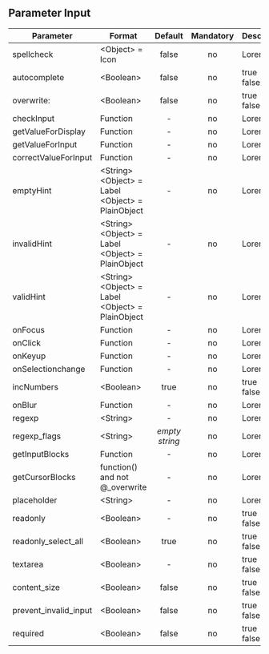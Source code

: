 ## Parameter Input

|	Parameter	|	Format	|	Default	|	Mandatory	|	Description	| 
|	---	|	---	|	:---:	|	:---:	|	---	|
|	spellcheck	|	&lt;Object&gt; = Icon	|	false	|	no	|	Lorem	|
|	autocomplete	|	<dt>&lt;Boolean&gt;	| false	|	no	|	<dt>true<dd><dt>false<dd>	|
|	overwrite: | <dt>&lt;Boolean&gt;	|	false	|	no	|	<dt>true<dd><dt>false<dd>	|
|	checkInput | Function	|	-	|	no	|	Lorem	|
|	getValueForDisplay	|	Function	|	-	|	no	|	Lorem	|
|	getValueForInput	|	Function	|	-	|	no	|	Lorem	|
|	correctValueForInput	|	Function	|	-	|	no	|	Lorem	|
|	emptyHint	|	<dt>&lt;String&gt;<dt>&lt;Object&gt; = Label<dt>&lt;Object&gt; = PlainObject	|	-	|	no	|	Lorem	|
|	invalidHint	|	<dt>&lt;String&gt;<dt>&lt;Object&gt; = Label<dt>&lt;Object&gt; = PlainObject	|	-	|	no	|	Lorem	|
|	validHint	|	<dt>&lt;String&gt;<dt>&lt;Object&gt; = Label<dt>&lt;Object&gt; = PlainObject	|	-	|	no	|	Lorem	|
|	onFocus	|	Function	|	-	|	no	|	Lorem	|
|	onClick	|	Function	|	-	|	no	|	Lorem	|
|	onKeyup	|	Function	|	-	|	no	|	Lorem	|
|	onSelectionchange	|	Function	|	-	|	no	|	Lorem	|
|	incNumbers	|	<dt>&lt;Boolean&gt;	|	true	|	no	|	<dt>true<dd><dt>false<dd>	|
|	onBlur	|	Function	|	-	|	no	|	Lorem	|
|	regexp	|	<dt>&lt;String&gt;	|	-	|	no	|	Lorem	|
|	regexp_flags	|	<dt>&lt;String&gt;	|	*empty string*	|	no	|	Lorem	|
|	getInputBlocks	|	Function	|	-	|	no	|	Lorem	|
|	getCursorBlocks	|	<dt>function() and not @_overwrite	|	-	|	no	|	Lorem	|
|	placeholder	|	<dt>&lt;String&gt;	|	-	|	no	|	Lorem	|
|	readonly	|	<dt>&lt;Boolean&gt;	|	-	|	no	|	<dt>true<dd><dt>false<dd>	|
|	readonly_select_all	 |	<dt>&lt;Boolean&gt;	|	true	|	no	|	<dt>true<dd><dt>false<dd>	|
|	textarea	|	<dt>&lt;Boolean&gt;	|	-	|	no	|	<dt>true<dd><dt>false<dd>	|
|	content_size	|	<dt>&lt;Boolean&gt;	|	false	|	no	|	<dt>true<dd><dt>false<dd>	|
|	prevent_invalid_input	|	<dt>&lt;Boolean&gt;	|	false	|	no	|	<dt>true<dd><dt>false<dd>	|
|	required	|	<dt>&lt;Boolean&gt;	|	false	|	no	|	<dt>true<dd><dt>false<dd>	|